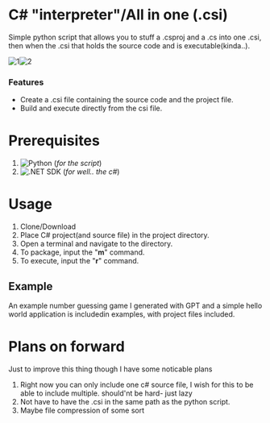 # C# "interpreter"/All in one (.csi)
Simple python script that allows you to stuff a .csproj and a .cs into one .csi, then when the .csi that holds the source code and is executable(kinda..). 

![1](https://github.com/LoganjdM/Csharp-all-in-one-file/assets/138932791/2e8059ef-9658-4920-ad6e-0f03bc7c5727)![2](https://github.com/LoganjdM/Csharp-all-in-one-file/assets/138932791/1087839f-4209-48d3-9b7d-b308511ffd74)



### Features
* Create a .csi file containing the source code and the project file.
* Build and execute directly from the csi file.

# Prerequisites
1. ![Python](https://www.python.org/) (*for the script*)
2. ![.NET SDK](https://dotnet.microsoft.com/en-us/download/visual-studio-sdks) (*for well.. the c#*)

# Usage
1. Clone/Download
2. Place C# project(and source file) in the project directory.
3. Open a terminal and navigate to the directory.
4. To package, input the "**m**" command.
5. To execute, input the "**r**" command.
## Example
An example number guessing game I generated with GPT and a simple hello world application is includedin examples, with project files included.

# Plans on forward
Just to improve this thing though I have some noticable plans
1. Right now you can only include one c# source file, I wish for this to be able to include multiple. should'nt be hard- just lazy
2. Not have to have the .csi in the same path as the python script.
3. Maybe file compression of some sort
